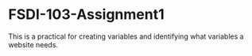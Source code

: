 # FSDI-103-Assignment1
This is a practical for creating variables and identifying what variables a website needs. 
